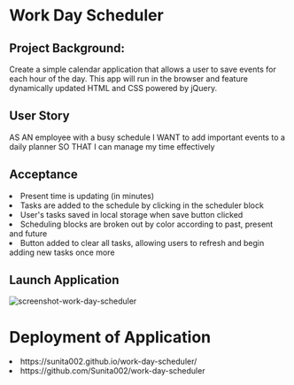 # Work Day Scheduler

## Project Background:
Create a simple calendar application that allows a user to save events for each hour of the day. This app will run in the browser and feature dynamically updated HTML and CSS powered by jQuery.

## User Story
AS AN employee with a busy schedule
I WANT to add important events to a daily planner
SO THAT I can manage my time effectively

## Acceptance
<li> Present time is updating (in minutes)</li>
<li>Tasks are added to the schedule by clicking in the scheduler block</li>
<li>User's tasks saved in local storage when save button clicked</li>
<li>Scheduling blocks are broken out by color according to past, present and future</li>
<li>Button added to clear all tasks, allowing users to refresh and begin adding new tasks once more</li>

## Launch Application
![screenshot-work-day-scheduler](https://user-images.githubusercontent.com/87583026/134758738-f1fd57ff-d560-4b57-bae4-25beddbbdd90.png)

# Deployment of Application
<li>https://sunita002.github.io/work-day-scheduler/</li>
<li>https://github.com/Sunita002/work-day-scheduler</li>